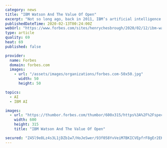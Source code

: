 ```yaml
---
category: news
title: "IBM Watson And The Value Of Open"
excerpt: "Not so long ago, back in 2011, IBM’s artificial intelligence technology (later packaged and sold as Watson) triumphed in the game of Jeopardy. Watson played against the two most successful ..."
publishedDateTime: 2020-02-13T00:24:00Z
webUrl: "https://www.forbes.com/sites/henrychesbrough/2020/02/12/ibm-watson-and-the-value-of-open/"
type: article
quality: 69
heat: 69
published: false

provider:
  name: Forbes
  domain: forbes.com
  images:
    - url: "/assets/images/organizations/forbes.com-50x50.jpg"
      width: 50
      height: 50

topics:
  - AI
  - IBM AI

images:
  - url: "https://thumbor.forbes.com/thumbor/600x315/https%3A%2F%2Fspecials-images.forbesimg.com%2Fimageserve%2F5e448c1ea854780006b1230c%2F960x0.jpg"
    width: 600
    height: 315
    title: "IBM Watson And The Value Of Open"

secured: "Z45l9e8Lz4s3L1jDZb1w7/HoJeSwer/93f058YvVeiM7BKICVEpfrF8gEr2EKoffUZeapBSbOWzXx02JTFKNkXfjbp59KXL2JbSbPFSzWPKQQms7ZBTfXxltfCR6tmi/IpoU5rc1st/hmrdQdcYhUGdp9xJsdFfcmUzfpZ+1Ow88hy/gHeCkYHsbd2QrKWDL2BVFoUryzO+BkbLYxwn+O0FwJcJ06uBgwKahv3N9BxmBtsBTaBIRkDwAGrrbIsDwPFax/+a6g9hD359S9VbkZf2HvBgcXjKTaiMPAvYGOk/s2u4A+l2JVYR6qbV9fJrC;+0FtUknNQoB0TuTPrWYuEA=="
---
```


